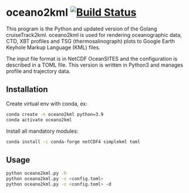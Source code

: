 # oceano2kml [![Build Status](https://app.travis-ci.com/jgrelet/oceano2kml.svg?branch=master)](https://app.travis-ci.com/github/jgrelet/oceano2kml)

This program is the Python and updated version of the Golang cruiseTrack2kml.
oceano2kml is used for rendering oceanographic data, CTD, XBT profiles and TSG (thermosalinograph) plots to Google Earth Keyhole Markup Language (KML) files.

The input file format is in NetCDF OceanSITES and the configuration is described in a TOML file.
This version is written in Python3 and manages profile and trajectory data.

## Installation

Create virtual env with conda, ex:

```sh
conda create -n oceano2kml python=3.9
conda activate oceano2kml 
```

Install all mandatory modules:

```sh
conda install -c conda-forge netCDF4 simplekml toml 
```

## Usage

```bash
python oceano2kml.py -h
python oceano2kml.py -c <config.toml>
python oceano2kml.py -c <config.toml> -d
```
